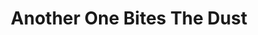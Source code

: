 ---
ee_id_thing: '39'
site: '1'
type: '2'
inv_num: 2007-039
add_credit:
url: 2007-039-another-one-bites-the-dust
title: Another One Bites The Dust
year: '2007'
display_year: '2007'
medium: Poster.
dims:
pitch: "​Poster featuring Axl's shoes taken from he interior of GNR's Spaghetti Incident
  EP."
ps:
live_url: https://www.spikeartmagazine.com/
youtube:
https://github.com/coryarcangel/alu:
imgs: Another_One_Bites_the_Dust_2007_039_full_database_IH_1.jpg
subheading:
download:
commission:
related:
layout: things-i-made
---